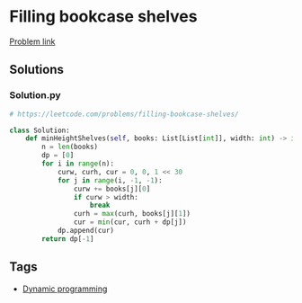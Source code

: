 # Filling bookcase shelves

[Problem link](https://leetcode.com/problems/filling-bookcase-shelves/)

## Solutions


### Solution.py
```py
# https://leetcode.com/problems/filling-bookcase-shelves/

class Solution:
    def minHeightShelves(self, books: List[List[int]], width: int) -> int:
        n = len(books)
        dp = [0]
        for i in range(n):
            curw, curh, cur = 0, 0, 1 << 30
            for j in range(i, -1, -1):
                curw += books[j][0]
                if curw > width:
                    break
                curh = max(curh, books[j][1])
                cur = min(cur, curh + dp[j])
            dp.append(cur)
        return dp[-1]
```
## Tags

* [Dynamic programming](/Collections/dynamic-programming.md#dynamic-programming)
